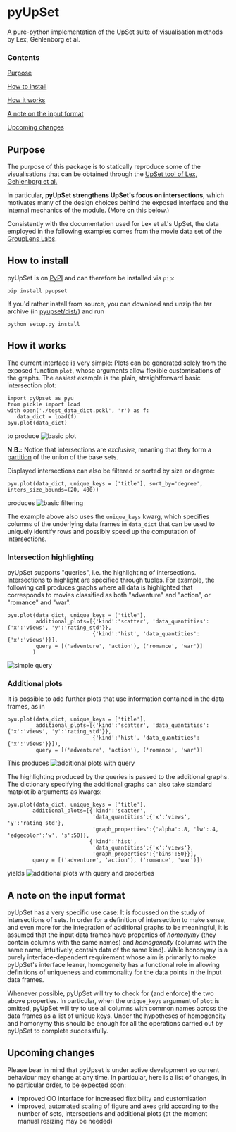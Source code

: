 # pyUpSet
A pure-python implementation of the UpSet suite of visualisation methods by Lex, Gehlenborg et al.

### Contents
[Purpose](#purpose)

[How to install](#install)

[How it works](#howitworks)

[A note on the input format](#inputformat)

[Upcoming changes](#upcomingchanges)

## <a id='purpose'></a>Purpose
The purpose of this package is to statically reproduce some of the visualisations that can be obtained through the 
[UpSet tool of Lex, Gehlenborg et al.](http://vcg.github.io/upset/about/#)

In particular, __pyUpSet strengthens UpSet's focus on intersections__, which motivates many of the design choices 
behind the exposed 
interface and the internal mechanics of the module. (More on this below.)

Consistently with the documentation used for Lex et al.'s UpSet, the data employed in the following examples comes 
from the movie data set of the [GroupLens Labs](http://grouplens.org/datasets/movielens).

## <a id='install'></a>How to install

pyUpSet is on [PyPI](https://pypi.python.org/pypi/pyupset/0.1.1.post1) and can therefore be installed via `pip`:

```
pip install pyupset
```

If you'd rather install from source, you can download and unzip the tar archive (in [pyupset/dist/](https://github.com/ImSoErgodic/py-upset/tree/master/pyupset/dist)) and run

```
python setup.py install
```

## <a id='howitworks'></a>How it works

The current interface is very simple: Plots can be generated solely from the exposed function `plot`, whose arguments
 allow flexible customisations of the graphs. The easiest example is the plain, straightforward basic intersection 
 plot:  
```
import pyUpset as pyu
from pickle import load
with open('./test_data_dict.pckl', 'r') as f:
   data_dict = load(f)
pyu.plot(data_dict)
```
to produce
![basic plot](https://github.com/ImSoErgodic/py-upset/blob/master/pictures/basic.png "")

__N.B.:__ Notice that intersections are _exclusive_, meaning that they form a [partition](https://en.wikipedia.org/wiki/Partition_of_a_set) of the union of the base 
sets.

Displayed intersections can also be filtered or sorted by size or degree:
```
pyu.plot(data_dict, unique_keys = ['title'], sort_by='degree', inters_size_bounds=(20, 400))
```
produces
![basic filtering](https://github.com/ImSoErgodic/py-upset/blob/master/pictures/basic_filtered.png "")

The example above also uses the `unique_keys` kwarg, which specifies columns of the underlying data frames in 
`data_dict` that can be used to uniquely identify rows and possibly speed up the computation of intersections.

### Intersection highlighting

pyUpSet supports "queries", i.e. the highlighting of intersections. Intersections to highlight are specified through 
tuples. For example, the following call produces graphs where all data is highlighted that corresponds to movies 
classified as both "adventure" and "action", or "romance" and "war".
```
pyu.plot(data_dict, unique_keys = ['title'], 
         additional_plots=[{'kind':'scatter', 'data_quantities':{'x':'views', 'y':'rating_std'}},
                           {'kind':'hist', 'data_quantities':{'x':'views'}}],
         query = [('adventure', 'action'), ('romance', 'war')]
        )
```
![simple query](https://github.com/ImSoErgodic/py-upset/blob/master/pictures/query_basic.png "")

### Additional plots

It is possible to add further plots that use information contained in the data frames, as in 
```
pyu.plot(data_dict, unique_keys = ['title'], 
         additional_plots=[{'kind':'scatter', 'data_quantities':{'x':'views', 'y':'rating_std'}},
                           {'kind':'hist', 'data_quantities':{'x':'views'}}]), 
         query = [('adventure', 'action'), ('romance', 'war')]
```
This produces
![additional plots with query](https://github.com/ImSoErgodic/py-upset/blob/master/pictures/add_plots_query.png "")

The highlighting produced by the queries is passed to the additional graphs. The dictionary specifying the additional
 graphs can also take standard matplotlib arguments as kwargs:
 
 ```
 pyu.plot(data_dict, unique_keys = ['title'], 
         additional_plots=[{'kind':'scatter', 
                            'data_quantities':{'x':'views', 'y':'rating_std'},
                            'graph_properties':{'alpha':.8, 'lw':.4, 'edgecolor':'w', 's':50}},
                           {'kind':'hist', 
                            'data_quantities':{'x':'views'},
                            'graph_properties':{'bins':50}}], 
         query = [('adventure', 'action'), ('romance', 'war')])
 ```
 yields
 ![additional plots with query and properties](https://github.com/ImSoErgodic/py-upset/blob/master/pictures/add_plots_query_props.png "")

## <a id='inputformat'></a>A note on the input format
pyUpSet has a very specific use case: It is focussed on the study of intersections 
of sets. In order for a definition of intersection to make sense, and even more for the integration of additional 
graphs to be meaningful, it is assumed that the input data frames have properties of _homonymy_ (they contain 
columns with the same names) and _homogeneity_ (columns with the same name, intuitively, contain data of the same 
kind). While hononymy is a purely interface-dependent requirement whose aim is primarily to make pyUpSet's interface 
leaner, homogeneity has a functional role in allowing definitions of uniqueness and commonality for the data points 
in the input data frames. 

Whenever possible, pyUpSet will try to check for (and enforce) the two above properties. 
In particular, when the `unique_keys` argument of `plot` is omitted, pyUpSet will try to use all columns 
with common names across the data frames as a list of unique keys. Under the hypotheses of homogeneity and homonymy 
this should be enough for all the operations carried out by pyUpSet to complete successfully.


## <a id='upcomingchanges'></a>Upcoming changes
Please bear in mind that pyUpset is under active development so current behaviour may change at any time. In 
particular, here is a list of changes, in no particular order, to be expected soon:
* improved OO interface for increased flexibility and customisation
* improved, automated scaling of figure and axes grid according to the number of sets, intersections and additional 
plots (at the moment manual resizing may be needed)
